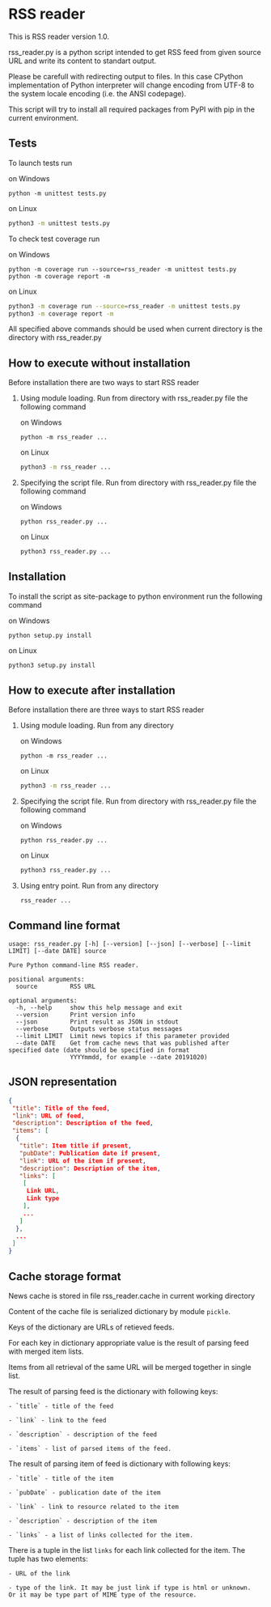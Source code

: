 RSS reader
=========

This is RSS reader version 1.0.

rss_reader.py is a python script intended to get RSS feed from given source URL
and write its content to standart output.

Please be carefull with redirecting output to files. In this case CPython implementation
of Python interpreter will change encoding from UTF-8 to
the system locale encoding (i.e. the ANSI codepage).

This script will try to install all required packages from PyPI with pip in
the current environment.

Tests
------

To launch tests run

on Windows

```shell
python -m unittest tests.py
```

on Linux 

```bash
python3 -m unittest tests.py
```

To check test coverage run

on Windows

```shell
python -m coverage run --source=rss_reader -m unittest tests.py
python -m coverage report -m
```

on Linux

```bash
python3 -m coverage run --source=rss_reader -m unittest tests.py
python3 -m coverage report -m
```

All specified above commands should be used when current directory is the directory with rss_reader.py

How to execute without installation
------

Before installation there are two ways to start RSS reader

1. Using module loading. Run from directory with rss_reader.py file the following command

	on Windows

	```shell
	python -m rss_reader ...
	```

	on Linux

	```bash
	python3 -m rss_reader ...
	```

2. Specifying the script file. Run from directory with rss_reader.py file the following command

	on Windows

	```shell
	python rss_reader.py ...
	```

	on Linux

	```bash
	python3 rss_reader.py ...
	```

Installation
------

To install the script as site-package to python environment run the following command

on Windows

```shell
python setup.py install
```

on Linux

```bash
python3 setup.py install
```

How to execute after installation
------

Before installation there are three ways to start RSS reader

1. Using module loading. Run from any directory

	on Windows

	```shell
	python -m rss_reader ...
	```

	on Linux

	```bash
	python3 -m rss_reader ...
	```

2. Specifying the script file. Run from directory with rss_reader.py file the following command

	on Windows

	```shell
	python rss_reader.py ...
	```

	on Linux

	```bash
	python3 rss_reader.py ...
	```

3. Using entry point. Run from any directory

	```shell
	rss_reader ...
	```

Command line format
-------

    usage: rss_reader.py [-h] [--version] [--json] [--verbose] [--limit LIMIT] [--date DATE] source

	Pure Python command-line RSS reader.

	positional arguments:
	  source         RSS URL

	optional arguments:
	  -h, --help     show this help message and exit
	  --version      Print version info
	  --json         Print result as JSON in stdout
	  --verbose      Outputs verbose status messages
	  --limit LIMIT  Limit news topics if this parameter provided
	  --date DATE    Get from cache news that was published after specified date (date should be specified in format
					 YYYYmmdd, for example --date 20191020)

JSON representation
-------

```json
{
 "title": Title of the feed,
 "link": URL of feed,
 "description": Description of the feed,
 "items": [
  {
   "title": Item title if present,
   "pubDate": Publication date if present,
   "link": URL of the item if present,
   "description": Description of the item,
   "links": [
    [
     Link URL,
     Link type
    ],
    ...
   ]
  },
  ...
 ]
}
```

Cache storage format
------

News cache is stored in file rss_reader.cache in current working directory

Content of the cache file is serialized dictionary by module `pickle`.

Keys of the dictionary are URLs of retieved feeds.

For each key in dictionary appropriate value is the result of parsing feed with merged item lists.

Items from all retrieval of the same URL will be merged together in single list.

The result of parsing feed is the dictionary with following keys:

	- `title` - title of the feed
	
	- `link` - link to the feed
	
	- `description` - description of the feed
	
	- `items` - list of parsed items of the feed.

The result of parsing item of feed is dictionary with following keys:

	- `title` - title of the item

	- `pubDate` - publication date of the item

	- `link` - link to resource related to the item
	
	- `description` - description of the item

	- `links` - a list of links collected for the item.

There is a tuple in the list `links` for each link collected for the item. The tuple has two elements:

	- URL of the link
	
	- type of the link. It may be just link if type is html or unknown.
	Or it may be type part of MIME type of the resource.